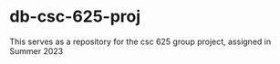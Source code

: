 # db-csc-625-proj
This serves as a repository for the csc 625 group project, assigned in Summer 2023 
